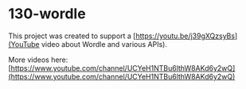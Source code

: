 # 130-wordle

This project was created to support a [https://youtu.be/j39gXQzsyBs](YouTube video about Wordle and various APIs).

More videos here: [https://www.youtube.com/channel/UCYeH1NTBu6lthW8AKd6y2wQ](https://www.youtube.com/channel/UCYeH1NTBu6lthW8AKd6y2wQ)

